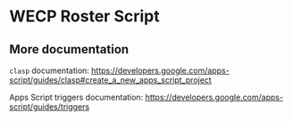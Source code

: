 # WECP Roster Script



## More documentation

`clasp` documentation: https://developers.google.com/apps-script/guides/clasp#create_a_new_apps_script_project

Apps Script triggers documentation: https://developers.google.com/apps-script/guides/triggers 

